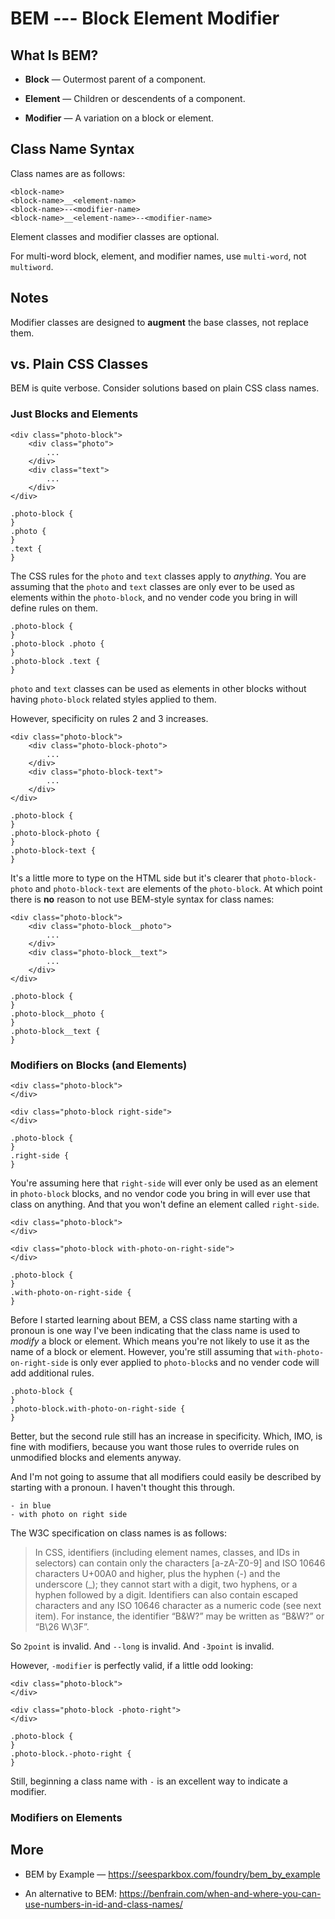 # BEM --- Block Element Modifier

## What Is BEM?

-   **Block** — Outermost parent of a component.

-   **Element** — Children or descendents of a component.

-   **Modifier** — A variation on a block or element.

## Class Name Syntax

Class names are as follows:

```
<block-name>
<block-name>__<element-name>
<block-name>--<modifier-name>
<block-name>__<element-name>--<modifier-name>
```

Element classes and modifier classes are optional.

For multi-word block, element, and modifier names, use `multi-word`,
not `multiword`.

## Notes

Modifier classes are designed to **augment** the base classes, not
replace them.

## vs. Plain CSS Classes

BEM is quite verbose.  Consider solutions based on plain CSS class
names.

### Just Blocks and Elements

    <div class="photo-block">
        <div class="photo">
            ...
        </div>
        <div class="text">
            ...
        </div>
    </div>

    .photo-block {
    }
    .photo {
    }
    .text {
    }

The CSS rules for the `photo` and `text` classes apply to *anything*.
You are assuming that the `photo` and `text` classes are only ever to
be used as elements within the `photo-block`, and no vender code you
bring in will define rules on them.

    .photo-block {
    }
    .photo-block .photo {
    }
    .photo-block .text {
    }

`photo` and `text` classes can be used as elements in other blocks
without having `photo-block` related styles applied to them.

However, specificity on rules 2 and 3 increases.

    <div class="photo-block">
        <div class="photo-block-photo">
            ...
        </div>
        <div class="photo-block-text">
            ...
        </div>
    </div>

    .photo-block {
    }
    .photo-block-photo {
    }
    .photo-block-text {
    }

It's a little more to type on the HTML side but it's clearer that
`photo-block-photo` and `photo-block-text` are elements of the
`photo-block`.  At which point there is **no** reason to not use
BEM-style syntax for class names:

    <div class="photo-block">
        <div class="photo-block__photo">
            ...
        </div>
        <div class="photo-block__text">
            ...
        </div>
    </div>

    .photo-block {
    }
    .photo-block__photo {
    }
    .photo-block__text {
    }

### Modifiers on Blocks (and Elements)

    <div class="photo-block">
    </div>

    <div class="photo-block right-side">
    </div>

    .photo-block {
    }
    .right-side {
    }

You're assuming here that `right-side` will ever only be used as an
element in `photo-block` blocks, and no vendor code you bring in will
ever use that class on anything.  And that you won't define an element
called `right-side`.

    <div class="photo-block">
    </div>

    <div class="photo-block with-photo-on-right-side">
    </div>

    .photo-block {
    }
    .with-photo-on-right-side {
    }

Before I started learning about BEM, a CSS class name starting with a
pronoun is one way I've been indicating that the class name is used to
*modify* a block or element.  Which means you're not likely to use it
as the name of a block or element.  However, you're still assuming
that `with-photo-on-right-side` is only ever applied to `photo-block`s
and no vender code will add additional rules.

    .photo-block {
    }
    .photo-block.with-photo-on-right-side {
    }

Better, but the second rule still has an increase in specificity.
Which, IMO, is fine with modifiers, because you want those rules to
override rules on unmodified blocks and elements anyway.

And I'm not going to assume that all modifiers could easily be
described by starting with a pronoun.  I haven't thought this through.

    - in blue
    - with photo on right side

The W3C specification on class names is as follows:

> In CSS, identifiers (including element names, classes, and IDs in
> selectors) can contain only the characters [a-zA-Z0-9] and ISO 10646
> characters U+00A0 and higher, plus the hyphen (-) and the underscore
> (_); they cannot start with a digit, two hyphens, or a hyphen
> followed by a digit. Identifiers can also contain escaped characters
> and any ISO 10646 character as a numeric code (see next item). For
> instance, the identifier “B&W?” may be written as “B\&W\?” or “B\26
> W\3F”.

So `2point` is invalid.  And `--long` is invalid.  And `-3point` is
invalid.

However, `-modifier` is perfectly valid, if a little odd looking:

    <div class="photo-block">
    </div>

    <div class="photo-block -photo-right">
    </div>

    .photo-block {
    }
    .photo-block.-photo-right {
    }

Still, beginning a class name with `-` is an excellent way to indicate
a modifier.

### Modifiers on Elements

## More

-   BEM by Example — <https://seesparkbox.com/foundry/bem_by_example>

-   An alternative to BEM:
    <https://benfrain.com/when-and-where-you-can-use-numbers-in-id-and-class-names/>
